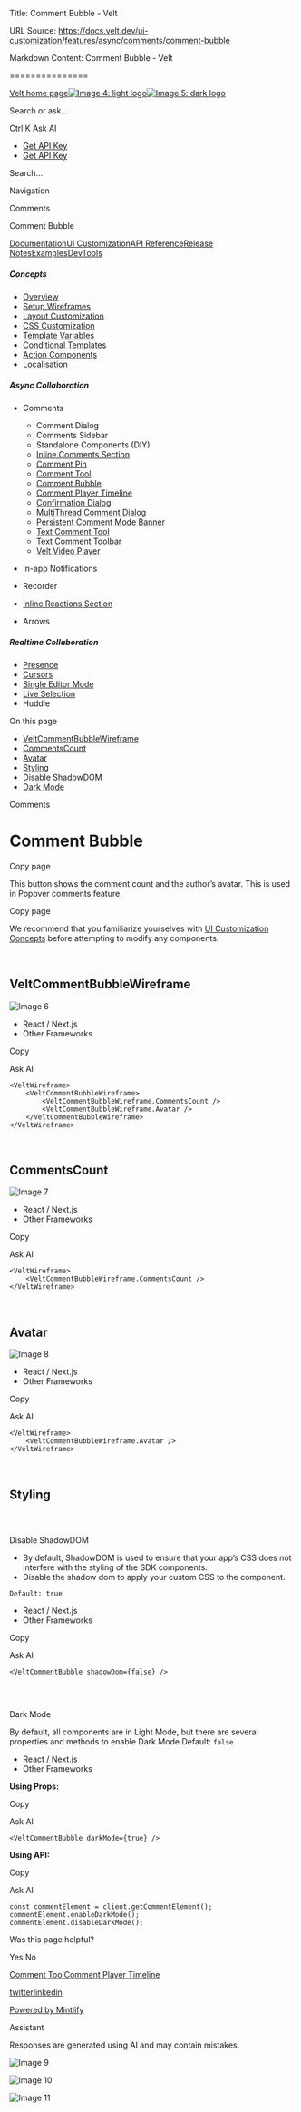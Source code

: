 Title: Comment Bubble - Velt

URL Source: https://docs.velt.dev/ui-customization/features/async/comments/comment-bubble

Markdown Content:
Comment Bubble - Velt

===============

[Velt home page![Image 4: light logo](https://mintlify.s3.us-west-1.amazonaws.com/velt/velt-logo-big-light.png)![Image 5: dark logo](https://mintlify.s3.us-west-1.amazonaws.com/velt/velt-logo-big.png)](https://docs.velt.dev/)

Search or ask...

Ctrl K Ask AI

*   [Get API Key](https://console.velt.dev/)
*   [Get API Key](https://console.velt.dev/)

Search...

Navigation

Comments

Comment Bubble

[Documentation](https://docs.velt.dev/get-started/overview)[UI Customization](https://docs.velt.dev/ui-customization/overview)[API Reference](https://docs.velt.dev/api-reference/rest-apis/v2/organizations/add-organizations)[Release Notes](https://docs.velt.dev/release-notes/version-4/upgrade-guide)[Examples](https://velt.dev/examples)[DevTools](https://velt.dev/devtools)

##### Concepts

*   [Overview](https://docs.velt.dev/ui-customization/overview)
*   [Setup Wireframes](https://docs.velt.dev/ui-customization/setup)
*   [Layout Customization](https://docs.velt.dev/ui-customization/layout)
*   [CSS Customization](https://docs.velt.dev/ui-customization/styling)
*   [Template Variables](https://docs.velt.dev/ui-customization/template-variables)
*   [Conditional Templates](https://docs.velt.dev/ui-customization/conditional-templates)
*   [Action Components](https://docs.velt.dev/ui-customization/custom-action-component)
*   [Localisation](https://docs.velt.dev/ui-customization/localisation)

##### Async Collaboration

*   Comments  
    *   Comment Dialog  
    *   Comments Sidebar  
    *   Standalone Components (DIY)  
    *   [Inline Comments Section](https://docs.velt.dev/ui-customization/features/async/comments/inline-comments-section)
    *   [Comment Pin](https://docs.velt.dev/ui-customization/features/async/comments/comment-pin)
    *   [Comment Tool](https://docs.velt.dev/ui-customization/features/async/comments/comment-tool)
    *   [Comment Bubble](https://docs.velt.dev/ui-customization/features/async/comments/comment-bubble)
    *   [Comment Player Timeline](https://docs.velt.dev/ui-customization/features/async/comments/comment-player-timeline)
    *   [Confirmation Dialog](https://docs.velt.dev/ui-customization/features/async/comments/confirm-dialog)
    *   [MultiThread Comment Dialog](https://docs.velt.dev/ui-customization/features/async/comments/multithread-comment-dialog)
    *   [Persistent Comment Mode Banner](https://docs.velt.dev/ui-customization/features/async/comments/persistent-comment-mode-banner)
    *   [Text Comment Tool](https://docs.velt.dev/ui-customization/features/async/comments/text-comment-tool)
    *   [Text Comment Toolbar](https://docs.velt.dev/ui-customization/features/async/comments/text-comment-toolbar)
    *   [Velt Video Player](https://docs.velt.dev/ui-customization/features/async/comments/comment-video-player)

*   In-app Notifications  
*   Recorder  
*   [Inline Reactions Section](https://docs.velt.dev/ui-customization/features/async/inline-reactions)
*   Arrows  

##### Realtime Collaboration

*   [Presence](https://docs.velt.dev/ui-customization/features/realtime/presence)
*   [Cursors](https://docs.velt.dev/ui-customization/features/realtime/cursors)
*   [Single Editor Mode](https://docs.velt.dev/ui-customization/features/realtime/single-editor-mode)
*   [Live Selection](https://docs.velt.dev/ui-customization/features/realtime/live-selection)
*   Huddle  

On this page

*   [VeltCommentBubbleWireframe](https://docs.velt.dev/ui-customization/features/async/comments/comment-bubble#veltcommentbubblewireframe)
*   [CommentsCount](https://docs.velt.dev/ui-customization/features/async/comments/comment-bubble#commentscount)
*   [Avatar](https://docs.velt.dev/ui-customization/features/async/comments/comment-bubble#avatar)
*   [Styling](https://docs.velt.dev/ui-customization/features/async/comments/comment-bubble#styling)
*   [Disable ShadowDOM](https://docs.velt.dev/ui-customization/features/async/comments/comment-bubble#disable-shadowdom)
*   [Dark Mode](https://docs.velt.dev/ui-customization/features/async/comments/comment-bubble#dark-mode)

Comments

Comment Bubble
==============

Copy page

This button shows the comment count and the author’s avatar. This is used in Popover comments feature.

Copy page

We recommend that you familiarize yourselves with [UI Customization Concepts](https://docs.velt.dev/ui-customization/overview) before attempting to modify any components.

[​](https://docs.velt.dev/ui-customization/features/async/comments/comment-bubble#veltcommentbubblewireframe)

VeltCommentBubbleWireframe
-----------------------------------------------------------------------------------------------------------------------------------------

![Image 6](https://mintlify.s3.us-west-1.amazonaws.com/velt/images/customization/comments/comment-bubble/comment-bubble-overview.png)

*    React / Next.js
*    Other Frameworks

Copy

Ask AI

```
<VeltWireframe>
    <VeltCommentBubbleWireframe>
        <VeltCommentBubbleWireframe.CommentsCount />
        <VeltCommentBubbleWireframe.Avatar />
    </VeltCommentBubbleWireframe>
</VeltWireframe>
```

[​](https://docs.velt.dev/ui-customization/features/async/comments/comment-bubble#commentscount)

CommentsCount
---------------------------------------------------------------------------------------------------------------

![Image 7](https://mintlify.s3.us-west-1.amazonaws.com/velt/images/customization/comments/comment-bubble/comment-bubble-comments-count.png)

*    React / Next.js
*    Other Frameworks

Copy

Ask AI

```
<VeltWireframe>
    <VeltCommentBubbleWireframe.CommentsCount />
</VeltWireframe>
```

[​](https://docs.velt.dev/ui-customization/features/async/comments/comment-bubble#avatar)

Avatar
-------------------------------------------------------------------------------------------------

![Image 8](https://mintlify.s3.us-west-1.amazonaws.com/velt/images/customization/comments/comment-bubble/comment-bubble-avatar.png)

*    React / Next.js
*    Other Frameworks

Copy

Ask AI

```
<VeltWireframe>
    <VeltCommentBubbleWireframe.Avatar />
</VeltWireframe>
```

[​](https://docs.velt.dev/ui-customization/features/async/comments/comment-bubble#styling)

Styling
---------------------------------------------------------------------------------------------------

### [​](https://docs.velt.dev/ui-customization/features/async/comments/comment-bubble#disable-shadowdom)

Disable ShadowDOM

*   By default, ShadowDOM is used to ensure that your app’s CSS does not interfere with the styling of the SDK components.
*   Disable the shadow dom to apply your custom CSS to the component.

`Default: true`

*    React / Next.js
*    Other Frameworks

Copy

Ask AI

```
<VeltCommentBubble shadowDom={false} />
```

### [​](https://docs.velt.dev/ui-customization/features/async/comments/comment-bubble#dark-mode)

Dark Mode

By default, all components are in Light Mode, but there are several properties and methods to enable Dark Mode.Default: `false`

*    React / Next.js
*    Other Frameworks

**Using Props:**

Copy

Ask AI

```
<VeltCommentBubble darkMode={true} />
```

**Using API:**

Copy

Ask AI

```
const commentElement = client.getCommentElement();
commentElement.enableDarkMode();
commentElement.disableDarkMode();
```

Was this page helpful?

Yes No

[Comment Tool](https://docs.velt.dev/ui-customization/features/async/comments/comment-tool)[Comment Player Timeline](https://docs.velt.dev/ui-customization/features/async/comments/comment-player-timeline)

[twitter](https://twitter.com/veltjs)[linkedin](https://www.linkedin.com/company/veltjs)

[Powered by Mintlify](https://mintlify.com/preview-request?utm_campaign=poweredBy&utm_medium=referral&utm_source=velt)

Assistant

Responses are generated using AI and may contain mistakes.

![Image 9](https://mintlify.s3.us-west-1.amazonaws.com/velt/images/customization/comments/comment-bubble/comment-bubble-overview.png)

![Image 10](https://mintlify.s3.us-west-1.amazonaws.com/velt/images/customization/comments/comment-bubble/comment-bubble-comments-count.png)

![Image 11](https://mintlify.s3.us-west-1.amazonaws.com/velt/images/customization/comments/comment-bubble/comment-bubble-avatar.png)

